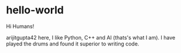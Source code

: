 # hello-world

Hi Humans!

arijitgupta42 here, I like Python, C++ and AI (thats's what I am).
I have played the drums and found it superior to writing code.
